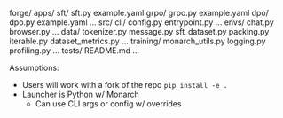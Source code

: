 forge/
    apps/
        sft/
            sft.py
            example.yaml
        grpo/
            grpo.py
            example.yaml
        dpo/
            dpo.py
            example.yaml
        ...
    src/
        cli/
            config.py
            entrypoint.py
            ...
        envs/
            chat.py
            browser.py
            ...
        data/
            tokenizer.py
            message.py
            sft_dataset.py
            packing.py
            iterable.py
            dataset_metrics.py
            ...
        training/
            monarch_utils.py
            logging.py
            profiling.py
            ...
    tests/
    README.md
    ...

Assumptions:
* Users will work with a fork of the repo
    `pip install -e .`
* Launcher is Python w/ Monarch
   * Can use CLI args or config w/ overrides
